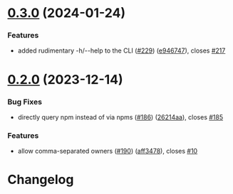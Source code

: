 # [0.3.0](https://github.com/JoshuaKGoldberg/tidelift-me-up/compare/0.2.0...0.3.0) (2024-01-24)

### Features

- added rudimentary -h/--help to the CLI ([#229](https://github.com/JoshuaKGoldberg/tidelift-me-up/issues/229)) ([e946747](https://github.com/JoshuaKGoldberg/tidelift-me-up/commit/e9467473c4a48a5ab8f2f9e641e2837fd97fc934)), closes [#217](https://github.com/JoshuaKGoldberg/tidelift-me-up/issues/217)

# [0.2.0](https://github.com/JoshuaKGoldberg/tidelift-me-up/compare/0.1.7...0.2.0) (2023-12-14)

### Bug Fixes

- directly query npm instead of via npms ([#186](https://github.com/JoshuaKGoldberg/tidelift-me-up/issues/186)) ([26214aa](https://github.com/JoshuaKGoldberg/tidelift-me-up/commit/26214aa9af7528d8992ae503ac96ea4755b13abf)), closes [#185](https://github.com/JoshuaKGoldberg/tidelift-me-up/issues/185)

### Features

- allow comma-separated owners ([#190](https://github.com/JoshuaKGoldberg/tidelift-me-up/issues/190)) ([aff3478](https://github.com/JoshuaKGoldberg/tidelift-me-up/commit/aff3478c2baf4c7b7ab9ab381398c5b4ac961009)), closes [#10](https://github.com/JoshuaKGoldberg/tidelift-me-up/issues/10)

# Changelog
